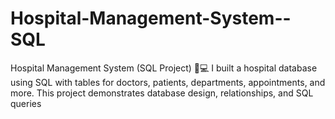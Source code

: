 # Hospital-Management-System--SQL
Hospital Management System (SQL Project) 🏥💻 I built a hospital database using SQL with tables for doctors, patients, departments, appointments, and more. This project demonstrates database design, relationships, and SQL queries 
